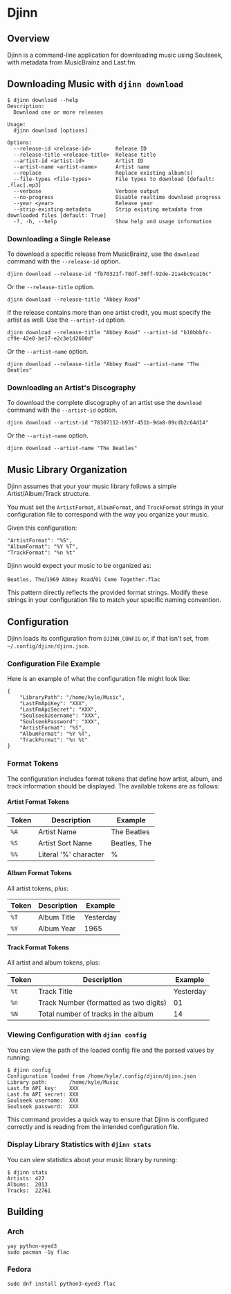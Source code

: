 # Djinn

## Overview

Djinn is a command-line application for downloading music using Soulseek, with metadata from MusicBrainz and Last.fm.

## Downloading Music with `djinn download`

```
$ djinn download --help
Description:
  Download one or more releases

Usage:
  djinn download [options]

Options:
  --release-id <release-id>        Release ID
  --release-title <release-title>  Release title
  --artist-id <artist-id>          Artist ID
  --artist-name <artist-name>      Artist name
  --replace                        Replace existing album(s)
  --file-types <file-types>        File types to download [default: .flac|.mp3]
  --verbose                        Verbose output
  --no-progress                    Disable realtime download progress
  --year <year>                    Release year
  --strip-existing-metadata        Strip existing metadata from downloaded files [default: True]
  -?, -h, --help                   Show help and usage information
```

### Downloading a Single Release

To download a specific release from MusicBrainz, use the `download` command with the `--release-id` option.

```
djinn download --release-id "fb70321f-78df-30ff-92de-21a4bc9ca16c"
```

Or the `--release-title` option.

```
djinn download --release-title "Abbey Road"
```

If the release contains more than one artist credit, you must specify the artist as well. Use the `--artist-id` option.

```
djinn download --release-title "Abbey Road" --artist-id "b10bbbfc-cf9e-42e0-be17-e2c3e1d2600d"
```

Or the `--artist-name` option.

```
djinn download --release-title "Abbey Road" --artist-name "The Beatles"
```

### Downloading an Artist's Discography

To download the complete discography of an artist use the `download` command with the `--artist-id` option. 


```
djinn download --artist-id "78307112-b93f-451b-9da8-09cdb2c64d14"
```

Or the `--artist-name` option.

```
djinn download --artist-name "The Beatles"
```

## Music Library Organization

Djinn assumes that your your music library follows a simple Artist/Album/Track structure.

You must set the `ArtistFormat`, `AlbumFormat`, and `TrackFormat` strings in your configuration file to correspond with the way you organize your music.

Given this configuration:

```
"ArtistFormat": "%S",
"AlbumFormat": "%Y %T",
"TrackFormat": "%n %t"
```

Djinn would expect your music to be organized as:

`Beatles, The`/`1969 Abbey Road`/`01 Come Together.flac`

This pattern directly reflects the provided format strings. Modify these strings in your configuration file to match your specific naming convention.

## Configuration

Djinn loads its configuration from `DJINN_CONFIG` or, if that isn't set, from `~/.config/djinn/djinn.json`.

### Configuration File Example

Here is an example of what the configuration file might look like:

```
{
    "LibraryPath": "/home/kyle/Music",
    "LastFmApiKey": "XXX",
    "LastFmApiSecret": "XXX",
    "SoulseekUsername": "XXX",
    "SoulseekPassword": "XXX",
    "ArtistFormat": "%S",
    "AlbumFormat": "%Y %T",
    "TrackFormat": "%n %t"
}
```

### Format Tokens

The configuration includes format tokens that define how artist, album, and track information should be displayed. The available tokens are as follows:

#### Artist Format Tokens

| Token | Description           | Example      |
| ----- | --------------------- | ------------ |
| `%A`  | Artist Name           | The Beatles  |
| `%S`  | Artist Sort Name      | Beatles, The |
| `%%`  | Literal '%' character | %            |

#### Album Format Tokens

All artist tokens, plus:

| Token | Description | Example   |
| ----- | ----------- | --------- |
| `%T`  | Album Title | Yesterday |
| `%Y`  | Album Year  | 1965      |

#### Track Format Tokens

All artist and album tokens, plus:

| Token | Description                            | Example   |
| ----- | -------------------------------------- | --------- |
| `%t`  | Track Title                            | Yesterday |
| `%n`  | Track Number (formatted as two digits) | 01        |
| `%N`  | Total number of tracks in the album    | 14        |

### Viewing Configuration with `djinn config`

You can view the path of the loaded config file and the parsed values by running:

```
$ djinn config
Configuration loaded from /home/kyle/.config/djinn/djinn.json
Library path:       /home/kyle/Music
Last.fm API key:    XXX
Last.fm API secret: XXX
Soulseek username:  XXX
Soulseek password:  XXX
```

This command provides a quick way to ensure that Djinn is configured correctly and is reading from the intended configuration file.

### Display Library Statistics with `djinn stats`

You can view statistics about your music library by running:

```
$ djinn stats
Artists: 427
Albums:  2013
Tracks:  22761
```

## Building

### Arch

```
yay python-eyed3
sudo pacman -Sy flac
```

### Fedora

```
sudo dnf install python3-eyed3 flac
```
